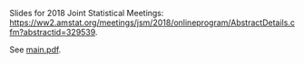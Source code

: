 Slides for 2018 Joint Statistical Meetings: https://ww2.amstat.org/meetings/jsm/2018/onlineprogram/AbstractDetails.cfm?abstractid=329539. 

See [main.pdf](main.pdf).
